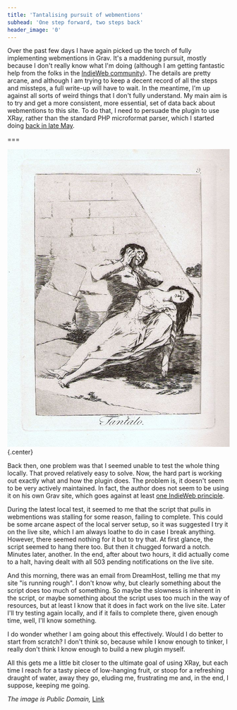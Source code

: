 ```yaml
---
title: 'Tantalising pursuit of webmentions'
subhead: 'One step forward, two steps back'
header_image: '0'
---
```


Over the past few days I have again picked up the torch of fully implementing webmentions in Grav. It's a maddening pursuit, mostly because I don't really know what I'm doing (although I am getting fantastic help from the folks in the [IndieWeb community](http://chat.indieweb.org)). The details are pretty arcane, and although I am trying to keep a decent record of all the steps and missteps, a full write-up will have to wait. In the meantime, I'm up against all sorts of weird things that I don't fully understand. My main aim is to try and get a more consistent, more essential, set of data back about webmentions to this site. To do that, I need to persuade the plugin to use XRay, rather than the standard PHP microformat parser, which I started doing [back in late May](https://www.jeremycherfas.net/blog/there-s-no-success-like-failure).

===

![Goya's Tantalus](672px-Francisco_de_Goya_Tantalo.jpg){.center} 

Back then, one problem was that I seemed unable to test the whole thing locally. That proved relatively easy to solve. Now, the hard part is working out exactly what and how the plugin does. The problem is, it doesn't seem to be very actively maintained. In fact, the author does not seem to be using it on his own Grav site, which goes against at least [one IndieWeb principle](https://indieweb.org/selfdogfood). 

During the latest local test, it seemed to me that the script that pulls in webmentions was stalling for some reason, failing to complete. This could be some arcane aspect of the local server setup, so it was suggested I try it on the live site, which I am always loathe to do in case I break anything. However, there seemed nothing for it but to try that. At first glance, the script seemed to hang there too. But then it chugged forward a notch. Minutes later, another. In the end, after about two hours, it did actually come to a halt, having dealt with all 503 pending notifications on the live site.

And this morning, there was an email from DreamHost, telling me that my site "is running rough". I don't know why, but clearly something about the script does too much of something. So maybe the slowness is inherent in the script, or maybe something about the script uses too much in the way of resources, but at least I know that it does in fact work on the live site. Later I'll try testing again locally, and if it fails to complete there, given enough time, well, I'll know something.

I do wonder whether I am going about this effectively. Would I do better to start from scratch? I don't think so, because while I know enough to tinker, I really don't think I know enough to build a new plugin myself.

All this gets me a little bit closer to the ultimate goal of using XRay, but each time I reach for a tasty piece of low-hanging fruit, or stoop for a refreshing draught of water, away they go, eluding me, frustrating me and, in the end, I suppose, keeping me going.

*The image is Public Domain,* <a href="https://commons.wikimedia.org/w/index.php?curid=559890">Link</a>